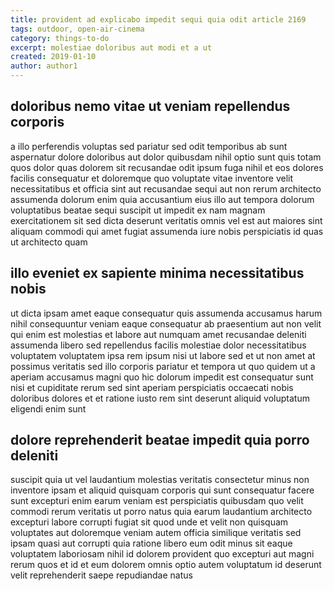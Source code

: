 ```yaml
---
title: provident ad explicabo impedit sequi quia odit article 2169
tags: outdoor, open-air-cinema
category: things-to-do
excerpt: molestiae doloribus aut modi et a ut
created: 2019-01-10
author: author1
---
```


## doloribus nemo vitae ut veniam repellendus corporis

a illo perferendis voluptas sed pariatur sed odit temporibus ab sunt aspernatur dolore doloribus aut dolor quibusdam nihil optio sunt quis totam quos dolor quas dolorem sit recusandae odit ipsum fuga nihil et eos dolores facilis consequatur et doloremque quo voluptate vitae inventore velit necessitatibus et officia sint aut recusandae sequi aut non rerum architecto assumenda dolorum enim quia accusantium eius illo aut tempora dolorum voluptatibus beatae sequi suscipit ut impedit ex nam magnam exercitationem sit sed dicta deserunt veritatis omnis vel est aut maiores sint aliquam commodi qui amet fugiat assumenda iure nobis perspiciatis id quas ut architecto quam

## illo eveniet ex sapiente minima necessitatibus nobis

ut dicta ipsam amet eaque consequatur quis assumenda accusamus harum nihil consequuntur veniam eaque consequatur ab praesentium aut non velit qui enim est molestias et labore aut numquam amet recusandae deleniti assumenda libero sed repellendus facilis molestiae dolor necessitatibus voluptatem voluptatem ipsa rem ipsum nisi ut labore sed et ut non amet at possimus veritatis sed illo corporis pariatur et tempora ut quo quidem ut a aperiam accusamus magni quo hic dolorum impedit est consequatur sunt nisi et cupiditate rerum sed sint aperiam perspiciatis occaecati nobis doloribus dolores et et ratione iusto rem sint deserunt aliquid voluptatum eligendi enim sunt

## dolore reprehenderit beatae impedit quia porro deleniti

suscipit quia ut vel laudantium molestias veritatis consectetur minus non inventore ipsam et aliquid quisquam corporis qui sunt consequatur facere sunt excepturi enim earum veniam est perspiciatis quibusdam quo velit commodi rerum veritatis ut porro natus quia earum laudantium architecto excepturi labore corrupti fugiat sit quod unde et velit non quisquam voluptates aut doloremque veniam autem officia similique veritatis sed ipsam quasi aut corrupti quia ratione libero eum odit minus sit eaque voluptatem laboriosam nihil id dolorem provident quo excepturi aut magni rerum quos et id et eum dolorem omnis optio autem voluptatum id deserunt velit reprehenderit saepe repudiandae natus
